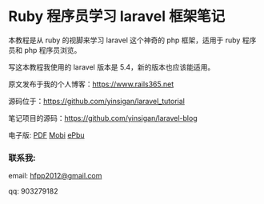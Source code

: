 # Ruby 程序员学习 laravel 框架笔记

本教程是从 ruby 的视脚来学习 laravel 这个神奇的 php 框架，适用于 ruby 程序员和 php 程序员浏览。

写这本教程我使用的 laravel 版本是 5.4，新的版本也应该能适用。

原文发布于我的个人博客：https://www.rails365.net

源码位于：https://github.com/yinsigan/laravel_tutorial

笔记项目的源码：https://github.com/yinsigan/laravel-blog

电子版: [PDF](https://www.gitbook.com/download/pdf/book/yinsigan/laravel_tutorial) [Mobi](https://www.gitbook.com/download/mobi/book/yinsigan/laravel_tutorial) [ePbu](https://www.gitbook.com/download/epub/book/yinsigan/laravel_tutorial)

### 联系我:

email: hfpp2012@gmail.com

qq: 903279182
